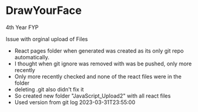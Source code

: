 # DrawYourFace
 4th Year FYP

Issue with orginal upload of Files 
- React pages folder when generated was created as its only git repo automatically. 
- I thought when git ignore was removed with was be pushed, only more recently 
- Only more recently checked and none of the react files were in the folder
- deleting .git also didn't fix it
- So created new folder "JavaScript_Upload2" with all react files
- Used version from git log 2023-03-31T23:55:00

